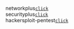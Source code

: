 networkplus[`click`](Networkplus.md)\
securityplus[`click`](securityplus.md)\
hackersploit-pentest[`click`](hackersploit.md)
